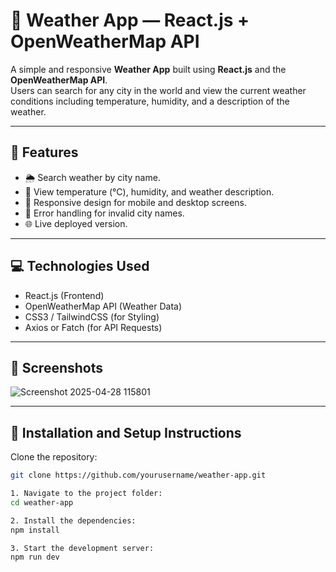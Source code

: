 # 📌 Weather App — React.js + OpenWeatherMap API

A simple and responsive **Weather App** built using **React.js** and the **OpenWeatherMap API**.  
Users can search for any city in the world and view the current weather conditions including temperature, humidity, and a description of the weather.

---

## 🚀 Features
- 🌦️ Search weather by city name.
- 📍 View temperature (°C), humidity, and weather description.
- 📱 Responsive design for mobile and desktop screens.
- 🔄 Error handling for invalid city names.
- 🌐 Live deployed version.

---

## 💻 Technologies Used
- React.js (Frontend)
- OpenWeatherMap API (Weather Data)
- CSS3 / TailwindCSS (for Styling)
- Axios or Fatch (for API Requests)

---

## 📸 Screenshots

![Screenshot 2025-04-28 115801](https://github.com/user-attachments/assets/d53cc1a3-ed73-4e8a-95ef-03b6385bf162)

---

## 🔧 Installation and Setup Instructions

Clone the repository:

```bash
git clone https://github.com/yourusername/weather-app.git

1. Navigate to the project folder:
cd weather-app

2. Install the dependencies:
npm install

3. Start the development server:
npm run dev
